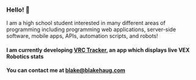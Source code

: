 ### Hello! 👋

I am a high school student interested in many different areas of programming including programming web applications, server-side software, mobile apps,  APIs, automation scripts, and robots!

#### I am currently developing [VRC Tracker](https://github.com/BNH440/vrc-tracker), an app which displays live VEX Robotics stats

#### You can contact me at blake@blakehaug.com
